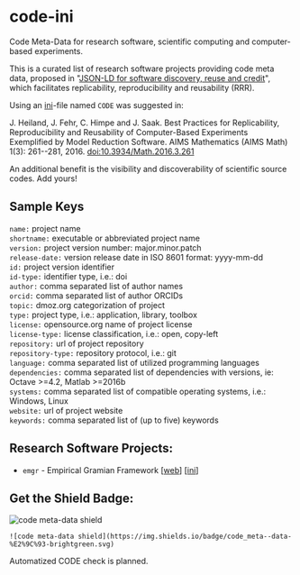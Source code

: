 code-ini
========

Code Meta-Data for research software, scientific computing and computer-based experiments.

This is a curated list of research software projects providing code meta data,
proposed in "[JSON-LD for software discovery, reuse and credit](http://www.arfon.org/json-ld-for-software-discovery-reuse-and-credit)",
which facilitates replicability, reproducibility and reusability (RRR).

Using an [ini](https://en.wikipedia.org/wiki/INI_file)-file named `CODE` was suggested in:

J. Heiland, J. Fehr, C. Himpe and J. Saak. Best Practices for Replicability, Reproducibility and Reusability of Computer-Based Experiments Exemplified by Model Reduction Software. AIMS Mathematics (AIMS Math) 1(3): 261--281, 2016. [doi:10.3934/Math.2016.3.261](http://doi.org/10.3934/Math.2016.3.261)

An additional benefit is the visibility and discoverability of scientific source codes.
Add yours!


## Sample Keys

`name:` project name  
`shortname:` executable or abbreviated project name  
`version:` project version number: major.minor.patch  
`release-date:` version release date in ISO 8601 format: yyyy-mm-dd  
`id:` project version identifier  
`id-type:` identifier type, i.e.: doi  
`author:` comma separated list of author names  
`orcid:` comma separated list of author ORCIDs  
`topic:` dmoz.org categorization of project  
`type:` project type, i.e.: application, library, toolbox  
`license:` opensource.org name of project license  
`license-type:` license classification, i.e.: open, copy-left  
`repository:` url of project repository  
`repository-type:` repository protocol, i.e.: git  
`language:` comma separated list of utilized programming languages  
`dependencies:` comma separated list of dependencies with versions, ie: Octave >=4.2, Matlab >=2016b  
`systems:` comma separated list of compatible operating systems, i.e.: Windows, Linux  
`website:` url of project website  
`keywords:` comma separated list of (up to five) keywords

## Research Software Projects:

* `emgr` - Empirical Gramian Framework  [[web](http://gramian.de)] [[ini](http://github.com/gramian/emgr/blob/master/CODE)]

## Get the Shield Badge:

![code meta-data shield](https://img.shields.io/badge/code_meta--data-%E2%9C%93-brightgreen.svg)

`![code meta-data shield](https://img.shields.io/badge/code_meta--data-%E2%9C%93-brightgreen.svg)`

Automatized CODE check is planned.

